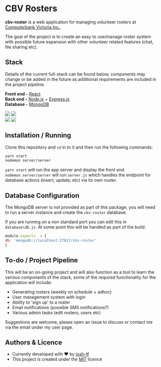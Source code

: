 # CBV Rosters

**cbv-roster** is a web application for managing volunteer rosters at [Computerbank Victoria Inc.](http://computerbank.org.au).

The goal of the project is to create an easy to use/manage roster system with possible future expansion with other volunteer related features (chat, file sharing etc).

## Stack

Details of the current full-stack can be found below, components may change or be added in the future as additional requirements are included in the project pipeline.

**Front end -** [React](https://reactjs.org/) <br>
**Back end -** [Node.js](https://nodejs.org/) + [Express.js](https://expressjs.com/) <br>
**Database -** [MongoDB](https://www.mongodb.com/) <br>

![](https://i.imgur.com/CylWiH5.jpg) ![](https://i.imgur.com/EGWlnxq.jpg) <br>
![](https://i.imgur.com/QWG5K3P.jpg) ![](https://i.imgur.com/8k0NJQN.jpg)


## Installation / Running

Clone this repository and `cd` in to it and then run the following commands:
```bash
yarn start
nodemon server/server
```
`yarn start` will run the app server and display the front end<br>
`nodemon server/server` will run `server.js` which handles the endpoint for database actions (insert, update, etc) via its own router.

## Database Configuration
The MongoDB server is not provided as part of this package, you will need to run a server instance and create the `cbv-roster` database.

If you are running on a non standard port you can edit this in `database\db.js`. At some point this will be handled as part of the build.
```javascript
module.exports  = {
db: 'mongodb://localhost:27017/cbv-roster'
}
```

## To-do / Project Pipeline

This will be an on-going project and will also function as a tool to learn the various components of the stack, some of the required functionality for the application will include:

 - Generating rosters (weekly on schedule + adhoc)
 - User management system with login
 - Ability to 'sign up' to a roster
 - Email notifications (possible SMS notifications?)
 - Various admin tasks (edit rosters, users etc)

Suggestions are welcome, please open an issue to discuss or contact me via the email under my user page.

## Authors & Licence

- Currently developed with ❤️ by [josh-tf](https://github.com/josh-tf) 
- This project is created under the [MIT](https://choosealicense.com/licenses/mit/) licence
